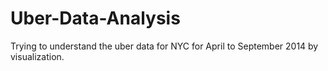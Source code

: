 # Uber-Data-Analysis
Trying to understand the uber data for NYC for April to September 2014 by visualization.
